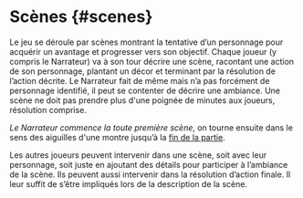 # Scènes {#scenes}

Le jeu se déroule par scènes montrant la tentative d’un personnage pour acquérir un avantage et progresser vers son objectif. Chaque joueur \(y compris le Narrateur\) va à son tour décrire une scène, racontant une action de son personnage, plantant un décor et terminant par la résolution de l’action décrite. Le Narrateur fait de même mais n’a pas forcément de personnage identifié, il peut se contenter de décrire une ambiance. Une scène ne doit pas prendre plus d'une poignée de minutes aux joueurs, résolution comprise.

_Le Narrateur commence la toute première scène_, on tourne ensuite dans le sens des aiguilles d'une montre jusqu’à la [fin de la partie](fin_de_la_partie.md).

Les autres joueurs peuvent intervenir dans une scène, soit avec leur personnage, soit juste en ajoutant des détails pour participer à l’ambiance de la scène. Ils peuvent aussi intervenir dans la résolution d’action finale. Il leur suffit de s’être impliqués lors de la description de la scène.

